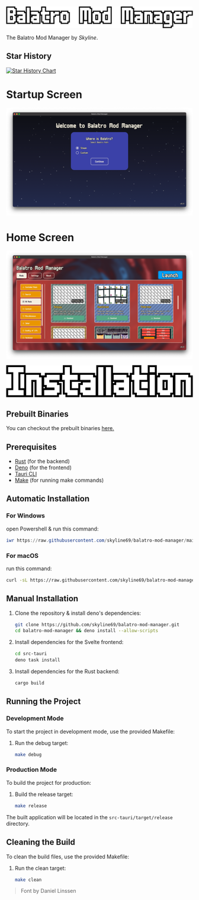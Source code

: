 ![Balatro Mod Manager](images/title.svg)

The Balatro Mod Manager by _Skyline_.

## Star History

<a href="https://star-history.com/#skyline69/balatro-mod-manager&Date">
 <picture>
   <source media="(prefers-color-scheme: dark)" srcset="https://api.star-history.com/svg?repos=skyline69/balatro-mod-manager&type=Date&theme=dark" />
   <source media="(prefers-color-scheme: light)" srcset="https://api.star-history.com/svg?repos=skyline69/balatro-mod-manager&type=Date" />
   <img alt="Star History Chart" src="https://api.star-history.com/svg?repos=skyline69/balatro-mod-manager&type=Date" />
 </picture>
</a>


# Startup Screen
![first cover](images/cover_1.png)

# Home Screen
![second cover](images/cover_2.png)


![Installation](images/Installation.svg)

## Prebuilt Binaries
You can checkout the prebuilt binaries [here.](https://github.com/skyline69/balatro-mod-manager/releases/latest)

## Prerequisites

- [Rust](https://www.rust-lang.org/tools/install) (for the backend)
- [Deno](https://deno.land/#installation) (for the frontend)
- [Tauri CLI](https://tauri.app/v1/guides/getting-started/prerequisites#installing-the-tauri-cli)
- [Make](https://www.gnu.org/software/make/) (for running make commands)

## Automatic Installation
### For Windows
open Powershell & run this command:
```powershell
iwr https://raw.githubusercontent.com/skyline69/balatro-mod-manager/main/scripts/install.ps1 -useb | iex
```

### For macOS
run this command:
```bash
curl -sL https://raw.githubusercontent.com/skyline69/balatro-mod-manager/main/scripts/install.sh | bash
```

## Manual Installation

1. Clone the repository & install deno's dependencies:
    ```sh
    git clone https://github.com/skyline69/balatro-mod-manager.git
    cd balatro-mod-manager && deno install --allow-scripts
    ```

2. Install dependencies for the Svelte frontend:
    ```sh
    cd src-tauri
    deno task install
    ```

3. Install dependencies for the Rust backend:
    ```sh
    cargo build
    ```

## Running the Project

### Development Mode

To start the project in development mode, use the provided Makefile:

1. Run the debug target:
    ```sh
    make debug
    ```

### Production Mode

To build the project for production:

1. Build the release target:
    ```sh
    make release
    ```


The built application will be located in the `src-tauri/target/release` directory.

## Cleaning the Build

To clean the build files, use the provided Makefile:

1. Run the clean target:
    ```sh
    make clean
    ```

> Font by Daniel Linssen
